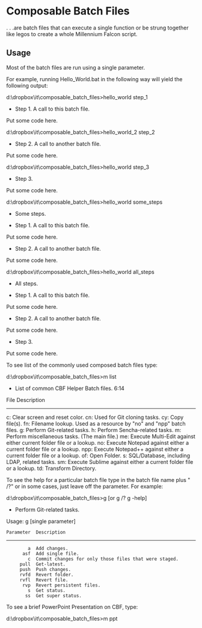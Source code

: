 # Composable Batch Files

. . .are batch files that can execute a single function or be strung together like legos to create a whole Millennium Falcon script.

## Usage

Most of the batch files are run using a single parameter.

For example, running Hello_World.bat in the following way will yield the following output:


d:\dropbox\it\composable_batch_files>hello_world step_1

* Step 1. A call to this batch file.

Put some code here.

d:\dropbox\it\composable_batch_files>hello_world_2 step_2

* Step 2. A call to another batch file.

Put some code here.

d:\dropbox\it\composable_batch_files>hello_world step_3

* Step 3.

Put some code here.

d:\dropbox\it\composable_batch_files>hello_world some_steps

* Some steps.

* Step 1. A call to this batch file.

Put some code here.

* Step 2. A call to another batch file.

Put some code here.

d:\dropbox\it\composable_batch_files>hello_world all_steps

* All steps.

* Step 1. A call to this batch file.

Put some code here.

* Step 2. A call to another batch file.

Put some code here.

* Step 3.

Put some code here.



To see list of the commonly used composed batch files type:

d:\dropbox\it\composable_batch_files>m list

* List of common CBF Helper Batch files. 6:14

File  Description 
----  -----------------------------------------------------------------
  c:  Clear screen and reset color.
 cn:  Used for Git cloning tasks.
 cy:  Copy file(s).
 fn:  Filename lookup. Used as a resource by "no" and "npp" batch files.
  g:  Perform Git-related tasks.
  h:  Perform Sencha-related tasks.
  m:  Perform miscellaneous tasks. (The main file.)
 me:  Execute Multi-Edit against either current folder file or a lookup.
 no:  Execute Notepad against either a current folder file or a lookup.
npp:  Execute Notepad++ against either a current folder file or a lookup.
 of:  Open Folder.
  s:  SQL/Database, including LDAP, related tasks.
 sm:  Execute Sublime against either a current folder file or a lookup.
 td:  Transform Directory.



To see the help for a particular batch file type in the batch file name plus " /?" or in some 
cases, just leave off the parameter. For example:

d:\dropbox\it\composable_batch_files>g [or g /? g -help]

* Perform Git-related tasks.

Usage: g [single parameter]

    Parameter  Description
-------------  -----------------------------------------------------
            a  Add changes.
          asf  Add single file.
            c  Commit changes for only those files that were staged.
         pull  Get-latest.
         push  Push changes.
         rvfd  Revert folder.
         rvfl  Revert file.
          rvp  Revert persistent files.
            s  Get status.
           ss  Get super status.



To see a brief PowerPoint Presentation on CBF, type:

d:\dropbox\it\composable_batch_files>m ppt